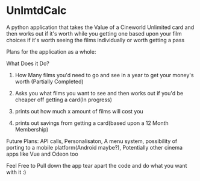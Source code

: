 UnlmtdCalc
==========

A python application that takes the Value of a Cineworld Unlimited card and then works out if it's worth while you getting one based upon your film choices if it's worth seeing the films individually or worth getting a pass

Plans for the application as a whole:

What Does it Do?
1. How Many films you'd need to go and see in a year to get your money's worth (Partially Completed)

2. Asks you what films you want to see and then works out if you'd be cheaper off getting a card(In progress)

3. prints out how much x amount of films will cost you

4. prints out savings from getting a card(based upon a 12 Month Membership)
 
Future Plans: 
API calls, Personalisaton, A menu system, possibility of porting to a mobile platform(Android maybe?), Potentially other cinema apps like Vue and Odeon too


Feel Free to Pull down the app tear apart the code and do what you want with it :)
